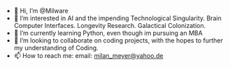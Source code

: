 - 👋 Hi, I’m @Milware
- 👀 I’m interested in AI and the impending Technological Singularity. Brain Computer Interfaces. Longevity Research. Galactical Colonization.
- 🌱 I’m currently learning Python, even though im pursuing an MBA
- 💞️ I’m looking to collaborate on coding projects, with the hopes to further my understanding of Coding.
- 📫 How to reach me: email: milan_meyer@yahoo.de

<!---
Milware/Milware is a ✨ special ✨ repository because its `README.md` (this file) appears on your GitHub profile.
You can click the Preview link to take a look at your changes.
--->
